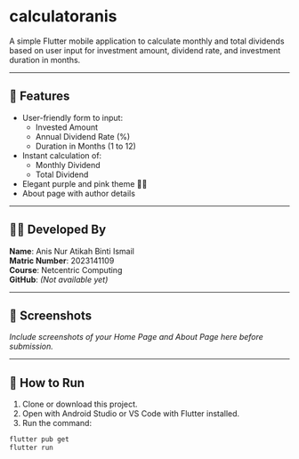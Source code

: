 # calculatoranis

A simple Flutter mobile application to calculate monthly and total dividends based on user input for investment amount, dividend rate, and investment duration in months.

---

## 📱 Features

- User-friendly form to input:
    - Invested Amount
    - Annual Dividend Rate (%)
    - Duration in Months (1 to 12)
- Instant calculation of:
    - Monthly Dividend
    - Total Dividend
- Elegant purple and pink theme 🌸💜
- About page with author details

---

## 👩‍💻 Developed By

**Name**: Anis Nur Atikah Binti Ismail  
**Matric Number**: 2023141109  
**Course**: Netcentric Computing  
**GitHub**: *(Not available yet)*

---

## 📸 Screenshots

*Include screenshots of your Home Page and About Page here before submission.*

---

## 🚀 How to Run

1. Clone or download this project.
2. Open with Android Studio or VS Code with Flutter installed.
3. Run the command:

```bash
flutter pub get
flutter run
